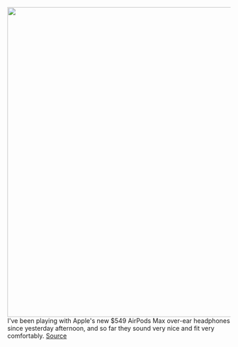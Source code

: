 <img src='https://cdn.vox-cdn.com/thumbor/DRrpVwTH05zQTIKZ8N_wrjQB-EE=/0x0:1000x1000/1200x675/filters:focal(453x502:613x662)/cdn.vox-cdn.com/uploads/chorus_image/image/68489889/npatel_201209_4332_0019sq.0.0.jpg' width='700px' /><br/>
I've been playing with Apple's new $549 AirPods Max over-ear headphones since yesterday afternoon, and so far they sound very nice and fit very comfortably.
<a href='https://www.theverge.com/2020/12/10/22166888/apple-airpods-max-design-comfort-price-features'> Source <a/>